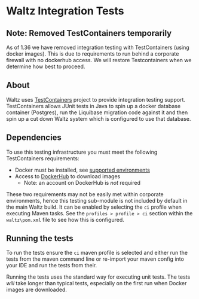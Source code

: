 # Waltz Integration Tests

## Note: Removed TestContainers temporarily

As of 1.36 we have removed integration testing with TestContainers (using docker images).  This is due to requirements to run behind a corporate firewall with no dockerhub access.  We will restore Testcontainers when we determine how best to proceed.


## About

Waltz uses [TestContainers](https://github.com/testcontainers/testcontainers-java)
project to provide integration testing support.  TestContainers allows JUnit tests
in Java to spin up a docker database container (Postgres), run the Liquibase migration
code against it and then spin up a cut down Waltz system which is configured to 
use that database.


## Dependencies

To use this testing infrastructure you must meet the following TestContainers 
requirements:

- Docker must be installed, see [supported environments](https://www.testcontainers.org/supported_docker_environment/)
- Access to [DockerHub](https://hub.docker.com/) to download images
  - Note: an account on DockerHub is _not_ required
  
These two requirements may not be easily met within corporate environments, hence this
 testing sub-module is not included by default in the main Waltz build.  It can be 
 enabled by selecting the `ci` profile when executing Maven tasks.  See the 
 `profiles > profile > ci` section within the `waltz\pom.xml` file to see how this is
 configured.
 
 
 ## Running the tests
 
 To run the tests ensure the `ci` maven profile is selected and either run
 the tests from the maven command line or re-import your maven config into your 
 IDE and run the tests from their.
 
 Running the tests uses the standard way for executing unit tests.  The tests _will_
 take longer than typical tests, especially on the first run when Docker images
 are downloaded.
  